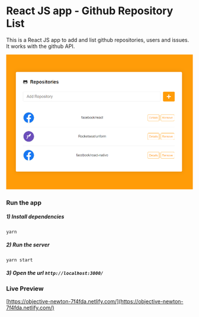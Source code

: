 # React JS app - Github Repository List

This is a React JS app to add and list github repositories, users and issues. It works with the github API.

![Template](src/img/print.PNG)

### Run the app

##### 1) Install dependencies

```
yarn
```

##### 2) Run the server

```
yarn start
```

##### 3) Open the url `http://localhost:3000/`

### Live Preview

[https://objective-newton-7f4fda.netlify.com/](https://objective-newton-7f4fda.netlify.com/)
